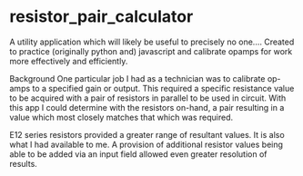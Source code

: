 # resistor_pair_calculator

A utility application which will likely be useful to precisely no one.... Created to practice (originally python and) javascript and calibrate opamps for work more effectively and efficiently. 

Background
One particular job I had as a technician was to calibrate op-amps to a specified gain or output. This required a specific resistance value to be acquired with a pair of resistors in parallel to be used in circuit. With this app I could determine with the resistors on-hand, a pair resulting in a value which most closely matches that which was required. 

E12 series resistors provided a greater range of resultant values. It is also what I had available to me. A provision of additional resistor values being able to be added via an input field allowed even greater resolution of results. 